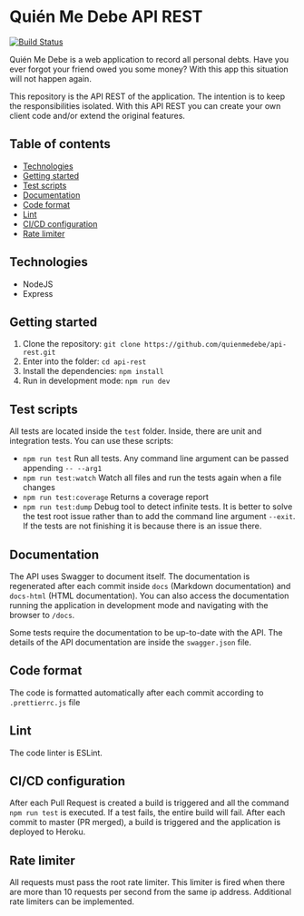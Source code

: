 # Quién Me Debe API REST

[![Build Status](https://travis-ci.com/quienmedebe/api-rest.svg?branch=master)](https://travis-ci.com/quienmedebe/api-rest)

Quién Me Debe is a web application to record all personal debts. Have you ever forgot your friend owed you some money? With this app this situation will not happen again.

This repository is the API REST of the application. The intention is to keep the responsibilities isolated. With this API REST you can create your own client code and/or extend the original features.

## Table of contents

- [Technologies](#technologies)
- [Getting started](#getting-started)
- [Test scripts](#test-scripts)
- [Documentation](#documentation)
- [Code format](#code-format)
- [Lint](#lint)
- [CI/CD configuration](#cicd-configuration)
- [Rate limiter](#rate-limiter)

## Technologies

- NodeJS
- Express

## Getting started

1. Clone the repository: `git clone https://github.com/quienmedebe/api-rest.git`
2. Enter into the folder: `cd api-rest`
3. Install the dependencies: `npm install`
4. Run in development mode: `npm run dev`

## Test scripts
All tests are located inside the `test` folder. Inside, there are unit and integration tests. You can use these scripts:
- `npm run test` Run all tests. Any command line argument can be passed appending `-- --arg1`
- `npm run test:watch` Watch all files and run the tests again when a file changes
- `npm run test:coverage` Returns a coverage report
- `npm run test:dump` Debug tool to detect infinite tests. It is better to solve the test root issue rather than to add the command line argument `--exit`. If the tests are not finishing it is because there is an issue there.

## Documentation
The API uses Swagger to document itself. The documentation is regenerated after each commit inside `docs` (Markdown documentation) and `docs-html` (HTML documentation). You can also access the documentation running the application in development mode and navigating with the browser to `/docs`.

Some tests require the documentation to be up-to-date with the API. The details of the API documentation are inside the `swagger.json` file.

## Code format
The code is formatted automatically after each commit according to `.prettierrc.js` file

## Lint
The code linter is ESLint.

## CI\/CD configuration
After each Pull Request is created a build is triggered and all the command `npm run test` is executed. If a test fails, the entire build will fail.
After each commit to master (PR merged), a build is triggered and the application is deployed to Heroku.

## Rate limiter
All requests must pass the root rate limiter. This limiter is fired when there are more than 10 requests per second from the same ip address. Additional rate limiters can be implemented.